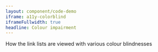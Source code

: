 ```yaml
---
layout: component/code-demo
iframe: a11y-colorblind
iframeFullwidth: true
headline: Colour impairment
---
```



How the link lists are viewed with various colour blindnesses

